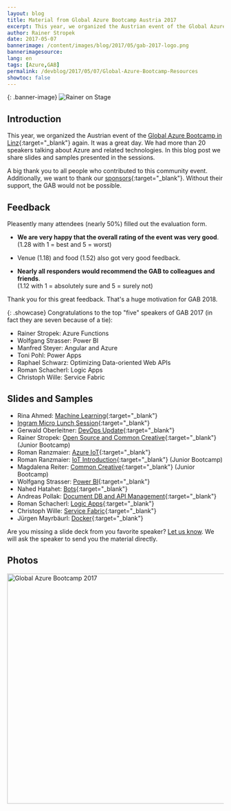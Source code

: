 ```yaml
---
layout: blog
title: Material from Global Azure Bootcamp Austria 2017
excerpt: This year, we organized the Austrian event of the Global Azure Bootcamp in Linz again. It was a great day. We had more than 20 speakers talking about Azure and related technologies. In this blog post we share slides and samples presented in the sessions.
author: Rainer Stropek
date: 2017-05-07
bannerimage: /content/images/blog/2017/05/gab-2017-logo.png
bannerimagesource: 
lang: en
tags: [Azure,GAB]
permalink: /devblog/2017/05/07/Global-Azure-Bootcamp-Resources
showtoc: false
---
```


{: .banner-image}
![Rainer on Stage]({{site.baseurl}}/content/images/blog/2017/05/gab-2017-logo-large.png)

## Introduction

This year, we organized the Austrian event of the [Global Azure Bootcamp in Linz](https://coding-club-linz.github.io/global-azure-bootcamp-2017/){:target="_blank"} again. It was a great day. We had more than 20 speakers talking about Azure and related technologies. In this blog post we share slides and samples presented in the sessions.

A big thank you to all people who contributed to this community event. Additionally, we want to thank our [sponsors](https://coding-club-linz.github.io/global-azure-bootcamp-2017/sponsoren.html){:target="_blank"}. Without their support, the GAB would not be possible.

## Feedback

Pleasently many attendees (nearly 50%) filled out the evaluation form.

* **We are very happy that the overall rating of the event was very good**.<br/>
  (1.28 with 1 = best and 5 = worst)

* Venue (1.18) and food (1.52) also got very good feedback.

* **Nearly all responders would recommend the GAB to colleagues and friends**.<br/>
  (1.12 with 1 = absolutely sure and 5 = surely not)

Thank you for this great feedback. That's a huge motivation for GAB 2018.

{: .showcase}
Congratulations to the top "five" speakers of GAB 2017 (in fact they are seven because of a tie):

* Rainer Stropek: Azure Functions
* Wolfgang Strasser: Power BI
* Manfred Steyer: Angular and Azure
* Toni Pohl: Power Apps
* Raphael Schwarz: Optimizing Data-oriented Web APIs
* Roman Schacherl: Logic Apps
* Christoph Wille: Service Fabric

## Slides and Samples

* Rina Ahmed: [Machine Learning]({{site.baseurl}}/content/gab-2017-downloads/GAB-Ahmed-Machine-Learning.pdf){:target="_blank"}
* [Ingram Micro Lunch Session]({{site.baseurl}}/content/gab-2017-downloads/GAB-Ingram-Micro.pdf){:target="_blank"}
* Gerwald Oberleitner: [DevOps Update]({{site.baseurl}}/content/gab-2017-downloads/GAB-Oberleitner-DevOps.pdf){:target="_blank"}
* Rainer Stropek: [Open Source and Common Creative]({{site.baseurl}}/content/gab-2017-downloads/GAB-Rainer-CommonCreative.xmind){:target="_blank"} (Junior Bootcamp)
* Roman Ranzmaier: [Azure IoT]({{site.baseurl}}/content/gab-2017-downloads/GAB-Ranzmaier-IoT.pptx){:target="_blank"}
* Roman Ranzmaier: [IoT Introduction]({{site.baseurl}}/content/gab-2017-downloads/GAB-Ranzmaier-Junior-IoT.pptx){:target="_blank"} (Junior Bootcamp)
* Magdalena Reiter: [Common Creative]({{site.baseurl}}/content/gab-2017-downloads/GAB-Reiter-CommonCreative.pdf){:target="_blank"} (Junior Bootcamp)
* Wolfgang Strasser: [Power BI]({{site.baseurl}}/content/gab-2017-downloads/GAB-Strasser-Power-BI.pdf){:target="_blank"}
* Nahed Hatahet: [Bots](https://www.sharepoint.at/2017/05/01/vortrag-zum-download-microsoft-teams-um-smarte-bots-erweitern/){:target="_blank"}
* Andreas Pollak: [Document DB and API Management](https://blog.spectologic.com/2017/04/24/global-azure-bootcamp-2017-nachlese/){:target="_blank"}
* Roman Schacherl: [Logic Apps](https://www.softaware.at/lifeaware/2017/04/24/global-azure-bootcamp-linz.html){:target="_blank"}
* Christoph Wille: [Service Fabric](https://github.com/christophwille/demosatconferences/blob/master/gab17servicefabric.md){:target="_blank"}
* Jürgen Mayrbäurl: [Docker]({{site.baseurl}}/content/gab-2017-downloads/GAB-Mayrbaeurl-Docker.pptx){:target="_blank"}

Are you missing a slide deck from you favorite speaker? [Let us know](mailto:info@coderdojo-linz.org). We will ask the speaker to send you the material directly.

## Photos

<div class="videoWrapper">
  <a data-flickr-embed="true" data-header="true" data-footer="true"  href="https://www.flickr.com/photos/rainerstropek/albums/72157682945630955" title="Global Azure Bootcamp 2017"><img src="https://c1.staticflickr.com/5/4187/34055103632_2d4bf4bd8b_c.jpg" width="800" height="534" alt="Global Azure Bootcamp 2017"></a><script async src="//embedr.flickr.com/assets/client-code.js" charset="utf-8"></script>
</div>